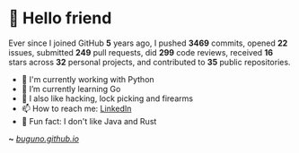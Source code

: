 # 🤖 Hello friend

Ever since I joined GitHub **5** years ago, I pushed **3469** commits, opened **22** issues, submitted **249** pull requests, did **299** code reviews, received **16** stars across **32** personal projects, and contributed to **35** public repositories.

- 🐍 I'm currently working with Python
- 🌱 I’m currently learning Go
- 🔭 I also like hacking, lock picking and firearms
- 📫 How to reach me: [LinkedIn](https://www.linkedin.com/in/brunodesouzabezerra/)
- 🤡 Fun fact: I don't like Java and Rust

**~** [_buguno.github.io_](https://buguno.github.io/)
